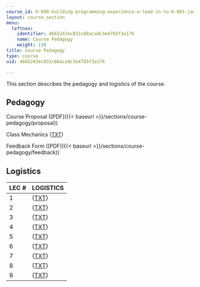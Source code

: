 ```yaml
---
course_id: 6-090-building-programming-experience-a-lead-in-to-6-001-january-iap-2005
layout: course_section
menu:
  leftnav:
    identifier: 4665243ec831c68aca9c3e47b5f3a176
    name: Course Pedagogy
    weight: 130
title: Course Pedagogy
type: course
uid: 4665243ec831c68aca9c3e47b5f3a176

---
```


This section describes the pedagogy and logistics of the course.

Pedagogy
--------

Course Proposal ([PDF]({{< baseurl >}}/sections/course-pedagogy/proposal))

Class Mechanics ([TXT](/courses/electrical-engineering-and-computer-science/6-090-building-programming-experience-a-lead-in-to-6-001-january-iap-2005/course-pedagogy/classmech.txt))

Feedback Form ([PDF]({{< baseurl >}}/sections/course-pedagogy/feedback))

Logistics
---------

| LEC # | LOGISTICS |
| --- | --- |
| 1 | ([TXT](/courses/electrical-engineering-and-computer-science/6-090-building-programming-experience-a-lead-in-to-6-001-january-iap-2005/course-pedagogy/lecture1.txt)) |
| 2 | ([TXT](/courses/electrical-engineering-and-computer-science/6-090-building-programming-experience-a-lead-in-to-6-001-january-iap-2005/course-pedagogy/lecture2.txt)) |
| 3 | ([TXT](/courses/electrical-engineering-and-computer-science/6-090-building-programming-experience-a-lead-in-to-6-001-january-iap-2005/course-pedagogy/lecture3.txt)) |
| 4 | ([TXT](/courses/electrical-engineering-and-computer-science/6-090-building-programming-experience-a-lead-in-to-6-001-january-iap-2005/course-pedagogy/lecture4.txt)) |
| 5 | ([TXT](/courses/electrical-engineering-and-computer-science/6-090-building-programming-experience-a-lead-in-to-6-001-january-iap-2005/course-pedagogy/lecture5.txt)) |
| 6 | ([TXT](/courses/electrical-engineering-and-computer-science/6-090-building-programming-experience-a-lead-in-to-6-001-january-iap-2005/course-pedagogy/lecture6.txt)) |
| 7 | ([TXT](/courses/electrical-engineering-and-computer-science/6-090-building-programming-experience-a-lead-in-to-6-001-january-iap-2005/course-pedagogy/lecture7.txt)) |
| 8 | ([TXT](/courses/electrical-engineering-and-computer-science/6-090-building-programming-experience-a-lead-in-to-6-001-january-iap-2005/course-pedagogy/lecture8.txt)) |
| 9 | ([TXT](/courses/electrical-engineering-and-computer-science/6-090-building-programming-experience-a-lead-in-to-6-001-january-iap-2005/course-pedagogy/lecture9.txt))